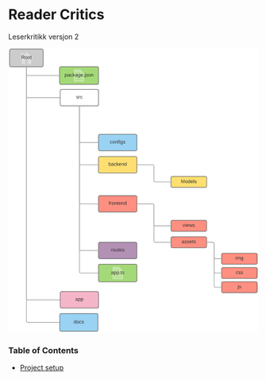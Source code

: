 # Reader Critics
Leserkritikk versjon 2

![Reader Critics Project Map](doc/img/leserkritikk_map.png)

### Table of Contents

* [Project setup](doc/project-setup.md)
